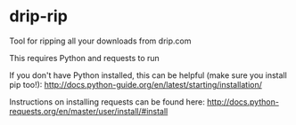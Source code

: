 # drip-rip
Tool for ripping all your downloads from drip.com

This requires Python and requests to run

If you don't have Python installed, this can be helpful (make sure you install pip too!):
http://docs.python-guide.org/en/latest/starting/installation/

Instructions on installing requests can be found here:
http://docs.python-requests.org/en/master/user/install/#install
